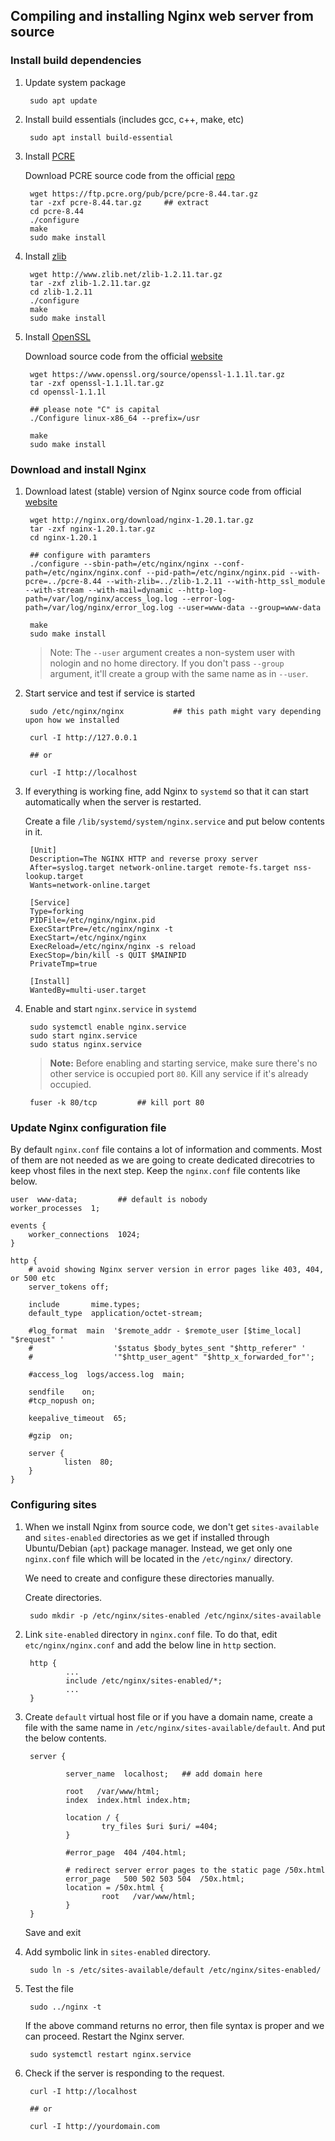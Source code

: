 ## Compiling and installing Nginx web server from source

### Install build dependencies 

1. Update system package

        sudo apt update

2. Install build essentials (includes gcc, c++, make, etc)

        sudo apt install build-essential

3. Install [PCRE](http://pcre.org/)

    Download PCRE source code from the official [repo](https://ftp.pcre.org/pub/pcre/)

        wget https://ftp.pcre.org/pub/pcre/pcre-8.44.tar.gz
        tar -zxf pcre-8.44.tar.gz     ## extract
        cd pcre-8.44  
        ./configure     
        make
        sudo make install

4. Install [zlib](http://www.zlib.net/)

        wget http://www.zlib.net/zlib-1.2.11.tar.gz
        tar -zxf zlib-1.2.11.tar.gz
        cd zlib-1.2.11
        ./configure
        make
        sudo make install

5. Install [OpenSSL](https://www.openssl.org/)

    Download source code from the official [website](https://www.openssl.org/source/)

        wget https://www.openssl.org/source/openssl-1.1.1l.tar.gz
        tar -zxf openssl-1.1.1l.tar.gz
        cd openssl-1.1.1l

        ## please note "C" is capital
        ./Configure linux-x86_64 --prefix=/usr

        make
        sudo make install

### Download and install Nginx

1. Download latest (stable) version of Nginx source code from official [website](http://nginx.org/en/download.html)

        wget http://nginx.org/download/nginx-1.20.1.tar.gz
        tar -zxf nginx-1.20.1.tar.gz
        cd nginx-1.20.1

        ## configure with paramters
        ./configure --sbin-path=/etc/nginx/nginx --conf-path=/etc/nginx/nginx.conf --pid-path=/etc/nginx/nginx.pid --with-pcre=../pcre-8.44 --with-zlib=../zlib-1.2.11 --with-http_ssl_module --with-stream --with-mail=dynamic --http-log-path=/var/log/nginx/access_log.log --error-log-path=/var/log/nginx/error_log.log --user=www-data --group=www-data

        make 
        sudo make install

   >Note: The `--user` argument creates a non-system user with nologin and no home directory. If you don't pass `--group` argument, it'll create a group with the same name as in `--user`.

2. Start service and test if service is started

        sudo /etc/nginx/nginx           ## this path might vary depending upon how we installed

        curl -I http://127.0.0.1

        ## or

        curl -I http://localhost


3. If everything is working fine, add Nginx to `systemd` so that it can start automatically when the server is restarted.

   Create a file `/lib/systemd/system/nginx.service` and put below contents in it.

        [Unit]
        Description=The NGINX HTTP and reverse proxy server
        After=syslog.target network-online.target remote-fs.target nss-lookup.target
        Wants=network-online.target

        [Service]
        Type=forking
        PIDFile=/etc/nginx/nginx.pid
        ExecStartPre=/etc/nginx/nginx -t
        ExecStart=/etc/nginx/nginx
        ExecReload=/etc/nginx/nginx -s reload
        ExecStop=/bin/kill -s QUIT $MAINPID
        PrivateTmp=true

        [Install]
        WantedBy=multi-user.target

4. Enable and start `nginx.service` in `systemd`

        sudo systemctl enable nginx.service
        sudo start nginx.service
        sudo status nginx.service

    >**Note:** Before enabling and starting service, make sure there's no other service is occupied port `80`. Kill any service if it's already occupied.

        fuser -k 80/tcp         ## kill port 80

### Update Nginx configuration file

By default `nginx.conf` file contains a lot of information and comments. Most of them are not needed as we are going to create dedicated direcotries to keep vhost files in the next step. Keep the `nginx.conf` file contents like below.

    user  www-data;         ## default is nobody
    worker_processes  1;

    events {
        worker_connections  1024;
    }

    http {
        # avoid showing Nginx server version in error pages like 403, 404, or 500 etc
        server_tokens off;

        include       mime.types;
        default_type  application/octet-stream;

        #log_format  main  '$remote_addr - $remote_user [$time_local] "$request" '
        #                  '$status $body_bytes_sent "$http_referer" '
        #                  '"$http_user_agent" "$http_x_forwarded_for"';

        #access_log  logs/access.log  main;

        sendfile    on;
        #tcp_nopush on;

        keepalive_timeout  65;

        #gzip  on;

        server {
                listen  80;
        }
    }

### Configuring sites

1. When we install Nginx from source code, we don't get `sites-available` and `sites-enabled` directories as we get if installed through Ubuntu/Debian (`apt`) package manager. Instead, we get only one `nginx.conf` file which will be located in the `/etc/nginx/` directory. 

   We need to create and configure these directories manually.

   Create directories.

        sudo mkdir -p /etc/nginx/sites-enabled /etc/nginx/sites-available

2. Link `site-enabled` directory in `nginx.conf` file. To do that, edit `etc/nginx/nginx.conf` and add the below line in `http` section.

        http {
                ...
                include /etc/nginx/sites-enabled/*;
                ...
        }

3. Create `default` virtual host file or if you have a domain name, create a file with the same name in `/etc/nginx/sites-available/default`. And put the below contents.

        server {

                server_name  localhost;   ## add domain here

                root   /var/www/html;
                index  index.html index.htm;
		    
                location / {
                        try_files $uri $uri/ =404; 
                }

                #error_page  404 /404.html;

                # redirect server error pages to the static page /50x.html
                error_page   500 502 503 504  /50x.html;
                location = /50x.html {
                        root   /var/www/html;
                }
        }

    Save and exit

4. Add symbolic link in `sites-enabled` directory.

        sudo ln -s /etc/sites-available/default /etc/nginx/sites-enabled/

5. Test the file

        sudo ../nginx -t

   If the above command returns no error, then file syntax is proper and we can proceed. Restart the Nginx server.

        sudo systemctl restart nginx.service

6. Check if the server is responding to the request.

        curl -I http://localhost

        ## or

        curl -I http://yourdomain.com






    

